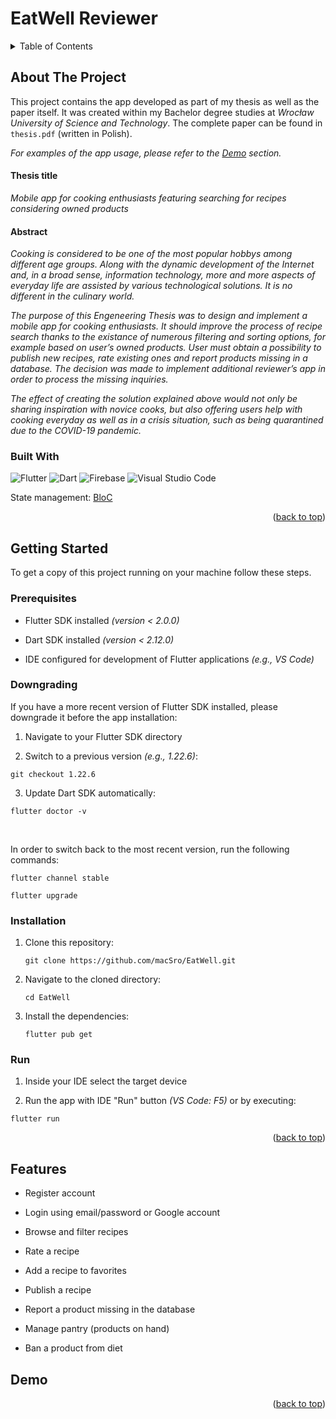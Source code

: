 <a name="top"></a>

# EatWell Reviewer

<details>
  <summary>Table of Contents</summary>
  <ol>
    <li>
      <a href="#about-the-project">About The Project</a>
      <ul>
        <li><a href="#built-with">Built With</a></li>
      </ul>
    </li>
    <li>
      <a href="#getting-started">Getting Started</a>
      <ul>
        <li><a href="#prerequisites">Prerequisites</a></li>
        <li><a href="#downgrading">Downgrading</a></li>
        <li><a href="#installation">Installation</a></li>
        <li><a href="#run">Run</a></li>
      </ul>
    </li>
    <li><a href="#features">Features</a></li>
    <li><a href="#demo">Demo</a></li>
  </ol>
</details>

## About The Project

This project contains the app developed as part of my thesis as well as the paper itself. It was created within my Bachelor degree studies at _Wrocław University of Science and Technology_. The complete paper can be found in ```thesis.pdf``` (written in Polish).

_For examples of the app usage, please refer to the <a href="#demo">Demo</a> section._

#### Thesis title

_Mobile app for cooking enthusiasts featuring searching for recipes considering owned products_

#### Abstract

_Cooking is considered to be one of the most popular hobbys among different age groups. Along with the dynamic development of the Internet and, in a broad sense, information technology, more and more aspects of everyday life are assisted by various technological solutions. It is no different in the culinary world._ 

_The purpose of this Engeneering Thesis was to design and implement a mobile app for cooking enthusiasts. It should improve the process of recipe search thanks to the existance of numerous filtering and sorting options, for example based on user’s owned products. User must obtain a possibility to publish new recipes, rate existing ones and report products missing in a database. The decision was made to implement additional reviewer’s app in order to process the missing inquiries._

_The effect of creating the solution explained above would not only be sharing inspiration with novice cooks, but also offering users help with cooking everyday as well as in a crisis situation, such as being quarantined due to the COVID-19 pandemic._

### Built With

![Flutter](https://img.shields.io/badge/Flutter-%2302569B.svg?style=for-the-badge&logo=Flutter&logoColor=white)
![Dart](https://img.shields.io/badge/dart-%230175C2.svg?style=for-the-badge&logo=dart&logoColor=white)
![Firebase](https://img.shields.io/badge/firebase-%23039BE5.svg?style=for-the-badge&logo=firebase)
![Visual Studio Code](https://img.shields.io/badge/Visual%20Studio%20Code-0078d7.svg?style=for-the-badge&logo=visual-studio-code&logoColor=white)

State management: <a href="https://pub.dev/packages/flutter_bloc">BloC</a>

<p align="right">(<a href="#top">back to top</a>)</p>



## Getting Started

To get a copy of this project running on your machine follow these steps.

### Prerequisites

* Flutter SDK installed _(version < 2.0.0)_

* Dart SDK installed _(version < 2.12.0)_

* IDE configured for development of Flutter applications _(e.g., VS Code)_

### Downgrading

If you have a more recent version of Flutter SDK installed, please downgrade it before the app installation:

1. Navigate to your Flutter SDK directory

2. Switch to a previous version _(e.g., 1.22.6)_:

```
git checkout 1.22.6
```

3. Update Dart SDK automatically:

```
flutter doctor -v
```

<br>

In order to switch back to the most recent version, run the following commands:

```
flutter channel stable

flutter upgrade
```

### Installation

1. Clone this repository:

   ```
   git clone https://github.com/macSro/EatWell.git
   ```

2. Navigate to the cloned directory:

   ```
   cd EatWell
   ```

3. Install the dependencies:

   ```
   flutter pub get
   ```

### Run

1. Inside your IDE select the target device

2. Run the app with IDE "Run" button _(VS Code: F5)_ or by executing:

```
flutter run
```

<p align="right">(<a href="#top">back to top</a>)</p>



## Features 

* Register account

* Login using email/password or Google account

* Browse and filter recipes

* Rate a recipe

* Add a recipe to favorites

* Publish a recipe

* Report a product missing in the database

* Manage pantry (products on hand)

* Ban a product from diet



## Demo



<p align="right">(<a href="#top">back to top</a>)</p>
